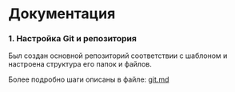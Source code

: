 # Документация

### 1. Настройка Git и репозитория
Был создан основной репозиторий соответствии с шаблоном и настроена структура его папок и файлов.

Более подробно шаги описаны в файле: [git.md]((https://github.com/nikxx0/practice-2025-1/blob/c9041e5acfa485642712b6e679c518339cb1dac8/docs/git.md))
